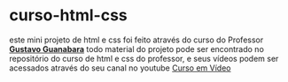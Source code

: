 # curso-html-css
este mini projeto de html e css foi feito através do curso do Professor <a href="https://github.com/gustavoguanabara/html-css" target="_blank" rel="external"><strong>Gustavo Guanabara</strong></a> todo material do projeto pode ser encontrado no repositório do curso de html e css do professor, e seus vídeos podem ser acessados através do seu canal no youtube
<a href="https://www.youtube.com/channel/UCrWvhVmt0Qac3HgsjQK62FQ" target="_blank" rel="external">Curso em Vídeo</a>
